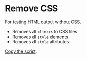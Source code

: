 # Remove CSS

For testing HTML output without CSS.

* Removes all `<link>`s to CSS files
* Removes all `style` elements
* Removes all `style` attributes

[Copy the script](https://github.com/matuzo/DevToolsSnippets/blob/main/removecss/removecss.js).
